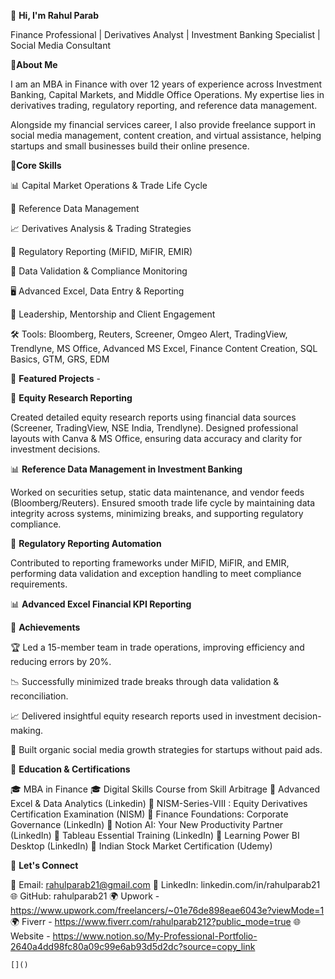 👋 **Hi, I'm Rahul Parab**

Finance Professional | Derivatives Analyst | Investment Banking Specialist | Social Media Consultant

🔹**About Me**

I am an MBA in Finance with over 12 years of experience across Investment Banking, Capital Markets, and Middle Office Operations.
My expertise lies in derivatives trading, regulatory reporting, and reference data management.

Alongside my financial services career, I also provide freelance support in social media management, content creation, and virtual assistance, helping startups and small businesses build their online presence.

🔹**Core Skills**

📊 Capital Market Operations & Trade Life Cycle

📑 Reference Data Management

📈 Derivatives Analysis & Trading Strategies

📝 Regulatory Reporting (MiFID, MiFIR, EMIR)

🔎 Data Validation & Compliance Monitoring

🖥️ Advanced Excel, Data Entry & Reporting

🎯 Leadership, Mentorship and Client Engagement

🛠️ Tools: Bloomberg, Reuters, Screener, Omgeo Alert, TradingView, Trendlyne, MS Office, Advanced MS Excel, Finance Content Creation, SQL Basics, GTM, GRS, EDM

🔹 **Featured Projects** -

📘 **Equity Research Reporting**

Created detailed equity research reports using financial data sources (Screener, TradingView, NSE India, Trendlyne).
Designed professional layouts with Canva & MS Office, ensuring data accuracy and clarity for investment decisions.

📊 **Reference Data Management in Investment Banking**

Worked on securities setup, static data maintenance, and vendor feeds (Bloomberg/Reuters).
Ensured smooth trade life cycle by maintaining data integrity across systems, minimizing breaks, and supporting regulatory compliance.

📑 **Regulatory Reporting Automation**

Contributed to reporting frameworks under MiFID, MiFIR, and EMIR, performing data validation and exception handling to meet compliance requirements.

📊 **Advanced Excel Financial KPI Reporting**

🔹 **Achievements**

🏆 Led a 15-member team in trade operations, improving efficiency and reducing errors by 20%.

📉 Successfully minimized trade breaks through data validation & reconciliation.

📈 Delivered insightful equity research reports used in investment decision-making.

🎯 Built organic social media growth strategies for startups without paid ads.

🔹 **Education & Certifications**

🎓 MBA in Finance
🎓 Digital Skills Course from Skill Arbitrage
📜 Advanced Excel & Data Analytics (Linkedin)
📜 NISM-Series-VIII : Equity Derivatives Certification Examination (NISM)
📜 Finance Foundations: Corporate Governance (LinkedIn)
📜 Notion AI: Your New Productivity Partner (LinkedIn)
📜 Tableau Essential Training (LinkedIn)
📜 Learning Power BI Desktop (LinkedIn)
📜 Indian Stock Market Certification (Udemy)

🔹 **Let's Connect**

📧 Email: rahulparab21@gmail.com
🔗 LinkedIn: linkedin.com/in/rahulparab21
🌐 GitHub: rahulparab21
🌍 Upwork - https://www.upwork.com/freelancers/~01e76de898eae6043e?viewMode=1
🌍 Fiverr - https://www.fiverr.com/rahulparab212?public_mode=true
🌐 Website - https://www.notion.so/My-Professional-Portfolio-2640a4dd98fc80a09c99e6ab93d5d2dc?source=copy_link

    
    []()
